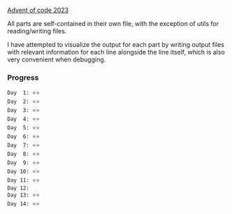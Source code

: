 [Advent of code 2023](https://adventofcode.com/2023)

All parts are self-contained in their own file, with the exception of utils for reading/writing files.

I have attempted to visualize the output for each part by writing output files with relevant information for each line alongside the line itself, which is also very convenient when debugging.

### Progress

```
Day  1: ⭐️⭐️
Day  2: ⭐️⭐️
Day  3: ⭐️⭐️
Day  4: ⭐️⭐️
Day  5: ⭐️⭐️
Day  6: ⭐️⭐️
Day  7: ⭐️⭐️
Day  8: ⭐️⭐️
Day  9: ⭐️⭐️
Day 10: ⭐️⭐️
Day 11: ⭐️⭐️
Day 12: 
Day 13: ⭐️⭐️
Day 14: ⭐️⭐️
```